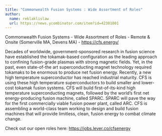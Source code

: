 ```yaml
---
title: "Commonwealth Fusion Systems : Wide Assortment of Roles"
author:
  name: reklaklislaw
  url: https://news.ycombinator.com/item?id=42301801
---
```

Commonwealth Fusion Systems - Wide Assortment of Roles - Remote &amp; Onsite (Somerville MA, Devens MA) - <a href="https:&#x2F;&#x2F;cfs.energy&#x2F;" rel="nofollow">https:&#x2F;&#x2F;cfs.energy&#x2F;</a>

Decades of worldwide, government-sponsored research in fusion science have established the tokamak-based configuration as the leading approach to confining fusion-grade plasmas with strong magnetic fields. Yet, in the past, even state-of-the art superconducting magnet technology required tokamaks to be enormous to produce net fusion energy. Recently, a new high temperature superconductor has reached industrial maturity. CFS is using these high temperature superconductors to build smaller and lower-cost tokamak fusion systems. CFS will build first-of-its-kind high temperature superconducting magnets, followed by the world’s first net energy-producing fusion machine, called SPARC. SPARC will pave the way for the first commercially viable fusion power plant, called ARC. CFS is assembling a world-class team working to design and build fusion machines that will provide limitless, clean, fusion energy to combat climate change.

Check out our open roles here: <a href="https:&#x2F;&#x2F;jobs.lever.co&#x2F;cfsenergy" rel="nofollow">https:&#x2F;&#x2F;jobs.lever.co&#x2F;cfsenergy</a>
<JobApplication />
